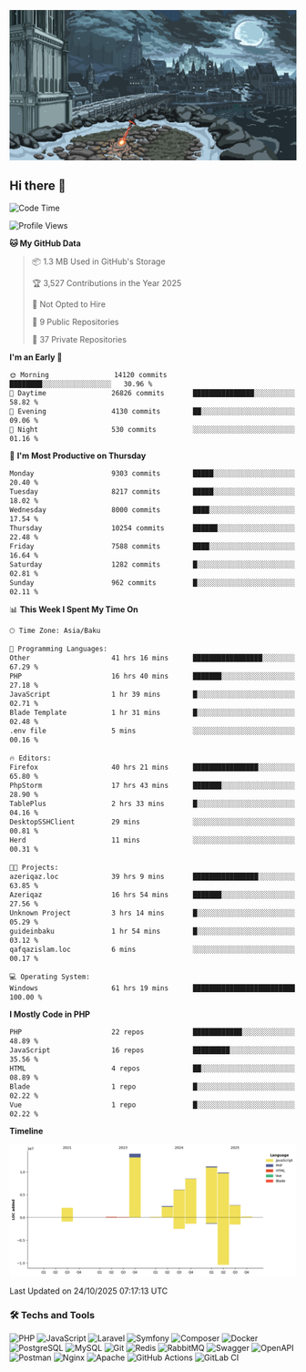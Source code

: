 <!--WALLPAPER-->
<p align='center'>
  <img src='assets/wallpapers/1.gif' alt='Banner'>
</p>
<!--/WALLPAPER-->

## Hi there 👋

<!--START_SECTION:waka-->
![Code Time](http://img.shields.io/badge/Code%20Time-551%20hrs%2052%20mins-blue)

![Profile Views](http://img.shields.io/badge/Profile%20Views-0-blue)

**🐱 My GitHub Data** 

> 📦 1.3 MB Used in GitHub's Storage 
 > 
> 🏆 3,527 Contributions in the Year 2025
 > 
> 🚫 Not Opted to Hire
 > 
> 📜 9 Public Repositories 
 > 
> 🔑 37 Private Repositories 
 > 
**I'm an Early 🐤** 

```text
🌞 Morning                14120 commits       ████████░░░░░░░░░░░░░░░░░   30.96 % 
🌆 Daytime                26826 commits       ███████████████░░░░░░░░░░   58.82 % 
🌃 Evening                4130 commits        ██░░░░░░░░░░░░░░░░░░░░░░░   09.06 % 
🌙 Night                  530 commits         ░░░░░░░░░░░░░░░░░░░░░░░░░   01.16 % 
```
📅 **I'm Most Productive on Thursday** 

```text
Monday                   9303 commits        █████░░░░░░░░░░░░░░░░░░░░   20.40 % 
Tuesday                  8217 commits        █████░░░░░░░░░░░░░░░░░░░░   18.02 % 
Wednesday                8000 commits        ████░░░░░░░░░░░░░░░░░░░░░   17.54 % 
Thursday                 10254 commits       ██████░░░░░░░░░░░░░░░░░░░   22.48 % 
Friday                   7588 commits        ████░░░░░░░░░░░░░░░░░░░░░   16.64 % 
Saturday                 1282 commits        █░░░░░░░░░░░░░░░░░░░░░░░░   02.81 % 
Sunday                   962 commits         █░░░░░░░░░░░░░░░░░░░░░░░░   02.11 % 
```


📊 **This Week I Spent My Time On** 

```text
🕑︎ Time Zone: Asia/Baku

💬 Programming Languages: 
Other                    41 hrs 16 mins      █████████████████░░░░░░░░   67.29 % 
PHP                      16 hrs 40 mins      ███████░░░░░░░░░░░░░░░░░░   27.18 % 
JavaScript               1 hr 39 mins        █░░░░░░░░░░░░░░░░░░░░░░░░   02.71 % 
Blade Template           1 hr 31 mins        █░░░░░░░░░░░░░░░░░░░░░░░░   02.48 % 
.env file                5 mins              ░░░░░░░░░░░░░░░░░░░░░░░░░   00.16 % 

🔥 Editors: 
Firefox                  40 hrs 21 mins      ████████████████░░░░░░░░░   65.80 % 
PhpStorm                 17 hrs 43 mins      ███████░░░░░░░░░░░░░░░░░░   28.90 % 
TablePlus                2 hrs 33 mins       █░░░░░░░░░░░░░░░░░░░░░░░░   04.16 % 
DesktopSSHClient         29 mins             ░░░░░░░░░░░░░░░░░░░░░░░░░   00.81 % 
Herd                     11 mins             ░░░░░░░░░░░░░░░░░░░░░░░░░   00.31 % 

🐱‍💻 Projects: 
azeriqaz.loc             39 hrs 9 mins       ████████████████░░░░░░░░░   63.85 % 
Azeriqaz                 16 hrs 54 mins      ███████░░░░░░░░░░░░░░░░░░   27.56 % 
Unknown Project          3 hrs 14 mins       █░░░░░░░░░░░░░░░░░░░░░░░░   05.29 % 
guideinbaku              1 hr 54 mins        █░░░░░░░░░░░░░░░░░░░░░░░░   03.12 % 
qafqazislam.loc          6 mins              ░░░░░░░░░░░░░░░░░░░░░░░░░   00.17 % 

💻 Operating System: 
Windows                  61 hrs 19 mins      █████████████████████████   100.00 % 
```

**I Mostly Code in PHP** 

```text
PHP                      22 repos            ████████████░░░░░░░░░░░░░   48.89 % 
JavaScript               16 repos            █████████░░░░░░░░░░░░░░░░   35.56 % 
HTML                     4 repos             ██░░░░░░░░░░░░░░░░░░░░░░░   08.89 % 
Blade                    1 repo              █░░░░░░░░░░░░░░░░░░░░░░░░   02.22 % 
Vue                      1 repo              █░░░░░░░░░░░░░░░░░░░░░░░░   02.22 % 
```



**Timeline**

![Lines of Code chart](https://raw.githubusercontent.com/feridnesibzade/feridnesibzade/main/assets/bar_graph.png)


 Last Updated on 24/10/2025 07:17:13 UTC
<!--END_SECTION:waka-->

### 🛠️ Techs and Tools

![PHP](https://img.shields.io/badge/PHP-777BB4?style=for-the-badge&logo=php&logoColor=white)
![JavaScript](https://img.shields.io/badge/JavaScript-F7DF1E?style=for-the-badge&logo=javascript&logoColor=000)
![Laravel](https://img.shields.io/badge/Laravel-F55247?style=for-the-badge&logo=laravel&logoColor=white)
![Symfony](https://img.shields.io/badge/Symfony-000000?style=for-the-badge&logo=symfony&logoColor=white)
![Composer](https://img.shields.io/badge/Composer-885630?style=for-the-badge&logo=composer&logoColor=white)
![Docker](https://img.shields.io/badge/Docker-2496ED?style=for-the-badge&logo=docker&logoColor=white)
![PostgreSQL](https://img.shields.io/badge/PostgreSQL-4169E1?style=for-the-badge&logo=postgresql&logoColor=white)
![MySQL](https://img.shields.io/badge/MySQL-4479A1?style=for-the-badge&logo=mysql&logoColor=white)
![Git](https://img.shields.io/badge/Git-F05032?style=for-the-badge&logo=git&logoColor=white)
![Redis](https://img.shields.io/badge/Redis-DC382D?style=for-the-badge&logo=redis&logoColor=white)
![RabbitMQ](https://img.shields.io/badge/RabbitMQ-FF6600?style=for-the-badge&logo=rabbitmq&logoColor=white)
![Swagger](https://img.shields.io/badge/Swagger-85EA2D?style=for-the-badge&logo=swagger&logoColor=black)
![OpenAPI](https://img.shields.io/badge/OpenAPI-6BA539?style=for-the-badge&logo=openapiinitiative&logoColor=white)
![Postman](https://img.shields.io/badge/Postman-FF6C37?style=for-the-badge&logo=postman&logoColor=white)
![Nginx](https://img.shields.io/badge/Nginx-009639?style=for-the-badge&logo=nginx&logoColor=white)
![Apache](https://img.shields.io/badge/Apache-D22128?style=for-the-badge&logo=apache&logoColor=white)
![GitHub Actions](https://img.shields.io/badge/GitHub%20Actions-2088FF?style=for-the-badge&logo=githubactions&logoColor=white)
![GitLab CI](https://img.shields.io/badge/GitLab%20CI-FC6D26?style=for-the-badge&logo=gitlab&logoColor=white)

